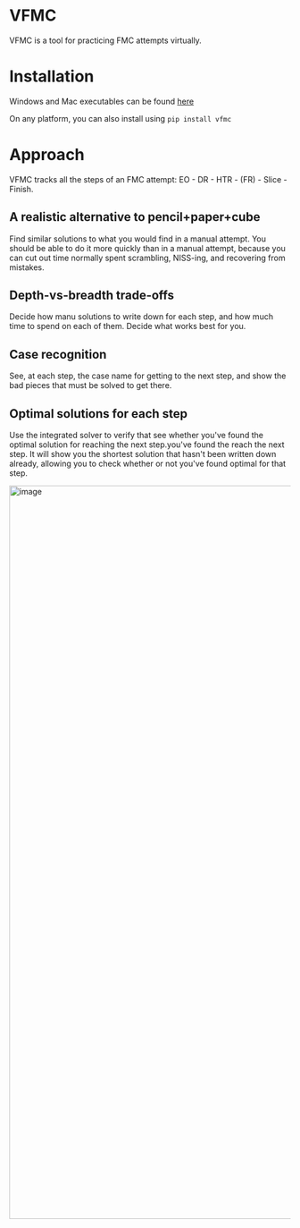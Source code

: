 # VFMC

VFMC is a tool for practicing FMC attempts virtually.

# Installation

Windows and Mac executables can be found [here](https://github.com/rodneykinney/VFMC/releases/latest)

On any platform, you can also install using `pip install vfmc`

# Approach

VFMC tracks all the steps of an FMC attempt: EO - DR - HTR - (FR) - Slice - Finish. 

## A realistic alternative to pencil+paper+cube

Find similar solutions to what you would find in a manual attempt.
You should be able to do it more quickly than in a manual attempt, because you can cut out time 
normally spent scrambling, NISS-ing, and recovering from mistakes.

## Depth-vs-breadth trade-offs

Decide how manu solutions to write down for each step, 
and how much time to spend on each of them. Decide what works best for you.

## Case recognition

See, at each step, the case name for getting to the next step, and show the bad pieces 
that must be solved to get there.

## Optimal solutions for each step

Use the integrated solver to verify that see whether you've found the optimal
solution for reaching the next step.you've found the reach the next step. It will show
you the shortest solution that hasn't been written down already, allowing you to check whether 
or not you've found optimal for that step.

<img width="1312" alt="image" src="https://github.com/user-attachments/assets/bd1ba408-0f60-4090-a116-59d5496add15" />

